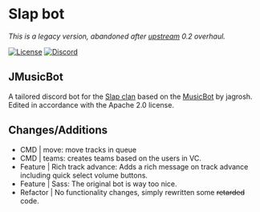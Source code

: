 # Slap bot

_This is a legacy version, abandoned after [upstream](https://github.com/jagrosh/MusicBot/) 0.2 overhaul._

[![License](https://img.shields.io/github/license/jagrosh/MusicBot.svg)](https://github.com/jagrosh/MusicBot/blob/master/LICENSE)
[![Discord](https://discordapp.com/api/guilds/276858200853184522/widget.png)](https://discord.gg/wZes6v4)

## JMusicBot
A tailored discord bot for the [Slap clan](http://slapgaming.com) based on the [MusicBot](https://github.com/jagrosh/MusicBot/) by jagrosh.
Edited in accordance with the Apache 2.0 license.


## Changes/Additions
* CMD | move: move tracks in queue
* CMD | teams: creates teams based on the users in VC.
* Feature | Rich track advance: Adds a rich message on track advance including quick select volume buttons.
* Feature | Sass: The original bot is way too nice.
* Refactor | No functionality changes, simply rewritten some ~~retarded~~ code.


